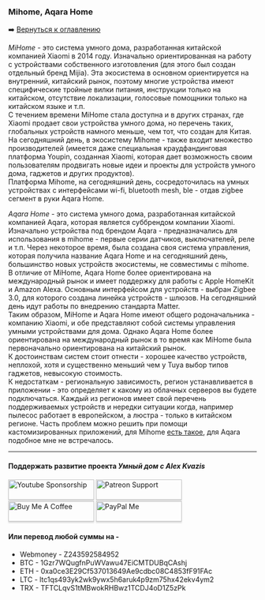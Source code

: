 ### Mihome, Aqara Home    

:arrow_right: [Вернуться к оглавлению](https://github.com/kvazis/training/tree/master/lessons/articles/articles)    

*MiHome* - это система умного дома, разработанная китайской компанией Xiaomi в 2014 году. Изначально ориентированная на работу с устройствами собственного изготовления (для этого был создан отдельный бренд Mijia). Эта экосистема в основном ориентируется на внутренний, китайский рынок, поэтому многие устройства имеют специфические тройные вилки питания, инструкции только на китайском, отсутствие локализации, голосовые помощники только на китайском языке и т.п.    
С течением времени MiHome стала доступна и в других странах, где Xiaomi продает свои устройства умного дома, но перечень таких, глобальных устройств намного меньше, чем тот, что создан для Китая.     
На сегодняшний день, в экосистему Mihome - также входит множество производителей (имеется даже специальная краудфандинговая платформа Youpin, созданная Xiaomi, которая дает возможность своим пользователям продвигать новые идеи и проекты для устройств умного дома, гаджетов и других продуктов).    
Платформа Mihome, на сегодняшний день, сосредоточилась на умных устройствах с интерфейсами wi-fi, bluetooth mesh, ble - отдав zigbee сегмент в руки Aqara Home.    

*Aqara Home* - это система умного дома, разработанная китайской компанией Aqara, которая является суббрендом компании Xiaomi. Изначально устройства под брендом Aqara - предназначались для использования в mihome - первые серии датчиков, выключателей, реле и т.п. Через некоторое время, была создана своя система управления, которая получила название Aqara Home и на сегодняшний день, большинство новых устройств экосистемы, не совместимы с mihome.    
В отличие от MiHome, Aqara Home более ориентирована на международный рынок и имеет поддержку для работы с Apple HomeKit и Amazon Alexa. Основным интерфейсом для устройств - выбран Zigbee 3.0, для которого создана линейка устройств - шлюзов. На сегодняшний день идут работы по внедрению стандарта Matter.     
Таким образом, MiHome и Aqara Home имеют общего родоначальника - компанию Xiaomi, и обе представляют собой системы управления умными устройствами для дома. Однако Aqara Home более ориентирована на международный рынок в то время как MiHome была первоначально ориентирована на китайский рынок.     
К достоинствам систем стоит отнести - хорошее качество устройств, неплохой, хотя и существенно меньший чем у Tuya выбор типов гаджетов, невысокую стоимость.    
К недостаткам - региональную зависимость, регион устанавливается в приложении - это определяет к какому из облачных серверов вы будете подключаться. Каждый из регионов имеет свой перечень поддерживаемых устройств и нередки ситуации когда, например пылесос работает в европейском, а люстра - только в китайском регионе. Часть проблем можно решить при помощи кастомизированных приложений, для Mihome [есть такое](https://www.vevs.me/2017/11/mi-home.html), для Aqara подобное мне не встречалось.    

____
#### Поддержать развитие проекта *Умный дом с Alex Kvazis*    
<a href="https://www.youtube.com/channel/UCcq9onYHbs6go3kDpfBoqhg/join" target="_blank"><img src="https://raw.githubusercontent.com/kvazis/training/master/lessons/img/youtube.png" alt="Youtube Sponsorship" style="height: 41px !important;width: 174px !important;box-shadow: 0px 3px 2px 0px rgba(190, 190, 190, 0.5) !important;-webkit-box-shadow: 0px 3px 2px 0px rgba(190, 190, 190, 0.5) !important;" ></a>
<a href="https://www.patreon.com/alex_kvazis" target="_blank"><img src="https://raw.githubusercontent.com/kvazis/training/master/lessons/img/patreon-button.png" alt="Patreon Support" style="height: 41px !important;width: 174px !important;box-shadow: 0px 3px 2px 0px rgba(190, 190, 190, 0.5) !important;-webkit-box-shadow: 0px 3px 2px 0px rgba(190, 190, 190, 0.5) !important;" ></a>
<a href="https://www.buymeacoffee.com/greatkvazis" target="_blank"><img src="https://raw.githubusercontent.com/kvazis/training/master/lessons/img/buymeacoffee.png" alt="Buy Me A Coffee" style="height: 41px !important;width: 174px !important;box-shadow: 0px 3px 2px 0px rgba(190, 190, 190, 0.5) !important;-webkit-box-shadow: 0px 3px 2px 0px rgba(190, 190, 190, 0.5) !important;" ></a>
<a href="https://www.paypal.com/paypalme/greatkvazis" target="_blank"><img src="https://raw.githubusercontent.com/kvazis/training/master/lessons/img/paypal.png" alt="PayPal Me" style="height: 41px !important;width: 174px !important;box-shadow: 0px 3px 2px 0px rgba(190, 190, 190, 0.5) !important;-webkit-box-shadow: 0px 3px 2px 0px rgba(190, 190, 190, 0.5) !important;" ></a>

#### Или перевод любой суммы на -     
* Webmoney - Z243592584952
* BTC - 1Gzr7WQugfnPuWVawu47EiCMTDUBqCAshj
* ETH - 0xa0ce3E29Cf537013649Ae9cdbc08C4853fF91FAc
* LTC - ltc1qs493yk2wk9ywx5h6aruk4p9zm75hx42ekv4ym2
* TRX - TFTCLqvS1tMBwokRHBwz1TCDJ4oD1Z5zPk